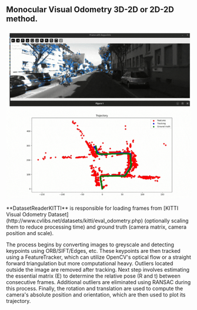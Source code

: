 ## Monocular Visual Odometry 3D-2D or 2D-2D method.
<p align="center"> <img src="doc/image.png" alt="Trajectory"/> </p>
**DatasetReaderKITTI** is responsible for loading frames from [KITTI Visual Odometry Dataset](http://www.cvlibs.net/datasets/kitti/eval_odometry.php) (optionally scaling them to reduce processing time) and ground truth (camera matrix, camera position and scale).

The process begins by converting images to greyscale and detecting keypoints using ORB/SIFT/Edges, etc. These keypoints are then tracked using a FeatureTracker, which can utilize OpenCV's optical flow or a straight forward triangulation but more computational heavy. Outliers located outside the image are removed after tracking. Next step involves estimating the essential matrix (E) to determine the relative pose (R and t) between consecutive frames. Additional outliers are eliminated using RANSAC during this process. Finally, the rotation and translation are used to compute the camera's absolute position and orientation, which are then used to plot its trajectory.
